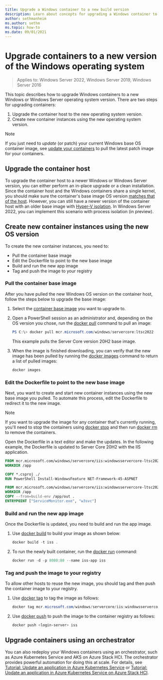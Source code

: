 ```yaml
---
title: Upgrade a Windows container to a new build version
description: Learn about concepts for upgrading a Windows container to a newer build version.
author: sethmanheim
ms.author: sethm
ms.topic: how-to
ms.date: 09/01/2021
---
```


# Upgrade containers to a new version of the Windows operating system

> Applies to: Windows Server 2022, Windows Server 2019, Windows Server 2016

This topic describes how to upgrade Windows containers to a new Windows or Windows Server operating system version. There are two steps for upgrading containers:

1. Upgrade the container host to the new operating system version.
1. Create new container instances using the new operating system version.

> [!NOTE]
> If you just need to _update_ (or patch) your current Windows base OS container image, see [update your containers](../deploy-containers/update-containers.md) to pull the latest patch image for your containers.

## Upgrade the container host

To upgrade the container host to a newer Windows or Windows Server version, you can either perform an in-place upgrade or a clean installation. Since the container host and the Windows containers share a single kernel, you should make sure the container's base image OS version [matches that of the host](./version-compatibility.md#matching-container-host-version-with-container-image-versions). However, you can still have a newer version of the container host with an older base image with [Hyper-V isolation](../manage-containers/hyperv-container.md#hyper-v-isolation). In Windows Server 2022, you can implement this scenario with process isolation (in preview).

## Create new container instances using the new OS version

To create the new container instances, you need to:

- Pull the container base image
- Edit the Dockerfile to point to the new base image
- Build and run the new app image
- Tag and push the image to your registry

### Pull the container base image

After you have pulled the new Windows OS version on the container host, follow the steps below to upgrade the base image:

1. Select the [container base image](../manage-containers/container-base-images.md) you want to upgrade to.

2. Open a PowerShell session as an administrator and, depending on the OS version you chose, run the [docker pull](https://docs.docker.com/engine/reference/commandline/pull/) command to pull an image:

   ```powershell
   PS C:\> docker pull mcr.microsoft.com/windows/servercore:ltsc2022
   ```

   This example pulls the Server Core version 20H2 base image.

3. When the image is finished downloading, you can verify that the new image has been pulled by running the [docker images](https://docs.docker.com/engine/reference/commandline/images/) command to return a list of pulled images:

   ```powershell
   docker images
   ```

### Edit the Dockerfile to point to the new base image

Next, you want to create and start new container instances using the new base image you pulled. To automate this process, edit the Dockerfile to redirect it to the new image.

> [!NOTE]
> If you want to upgrade the image for any container that's currently running, you'll need to stop the containers using [docker stop](https://docs.docker.com/engine/reference/commandline/stop/) and then run [docker rm](https://docs.docker.com/engine/reference/commandline/rm/) to remove the containers.

Open the Dockerfile in a text editor and make the updates. In the following example, the Dockerfile is updated to Server Core 20H2 with the IIS application.

```dockerfile
FROM mcr.microsoft.com/windows/servercore/iis:windowsservercore-ltsc2022 AS build-env
WORKDIR /app

COPY *.csproj ./
RUN PowerShell Install-WindowsFeature NET-Framework-45-ASPNET

FROM mcr.microsoft.com/windows/servercore/iis:windowsservercore-ltsc2022
WORKDIR /app
COPY --from=build-env /app/out .
ENTRYPOINT ["ServiceMonitor.exe", "w3svc"]
```

### Build and run the new app image

Once the Dockerfile is updated, you need to build and run the app image.

1. Use [docker build](https://docs.docker.com/engine/reference/commandline/build/) to build your image as shown below:

   ```powershell
   docker build -t iss .
   ```

2. To run the newly built container, run the [docker run](https://docs.docker.com/engine/reference/commandline/run/) command:

   ```powershell
   docker run -d -p 8080:80 --name iss-app iss
   ```

### Tag and push the image to your registry

To allow other hosts to reuse the new image, you should tag and then push the container image to your registry.

1. Use [docker tag](https://docs.docker.com/engine/reference/commandline/tag/) to tag the image as follows:

   ```powershell
   docker tag mcr.microsoft.com/windows/servercore/iis:windowsservercore-ltsc2022 <login-server>/iss
   ```

2. Use [docker push](https://docs.docker.com/engine/reference/commandline/push/) to push the image to the container registry as follows:

   ```powershell
   docker push <login-server> iss
   ```

## Upgrade containers using an orchestrator

You can also redeploy your Windows containers using an orchestrator, such as Azure Kubernetes Service and AKS on Azure Stack HCI. The orchestrator provides powerful automation for doing this at scale. For details, see [Tutorial: Update an application in Azure Kubernetes Service](/azure/aks/tutorial-kubernetes-app-update?tabs=azure-cli) or [Tutorial: Update an application in Azure Kubernetes Service on Azure Stack HCI](/azure-stack/aks-hci/tutorial-kubernetes-app-update).

